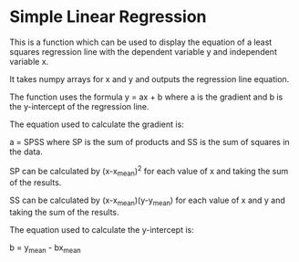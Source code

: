 # Simple Linear Regression
 
This is a function which can be used to display the equation of a least squares regression line with the dependent variable y
and independent variable x.

It takes numpy arrays for x and y and outputs the regression line equation. 

The function uses the formula y = ax + b where a is the gradient and b is the y-intercept of the regression line.

The equation used to calculate the gradient is:

a = SP<over>SS where SP is the sum of products and SS is the sum of squares in the data.

SP can be calculated by (x-x<sub>mean</sub>)<sup>2</sup> for each value of x and taking the sum of the results.

SS can be calculated by (x-x<sub>mean</sub>)(y-y<sub>mean</sub>) for each value of x and y and taking the sum of the results.

The equation used to calculate the y-intercept is:

b = y<sub>mean</sub> - bx<sub>mean</sub>
